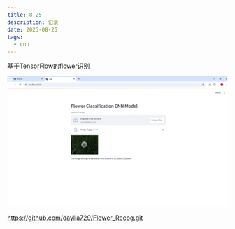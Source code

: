 ```yaml
---
title: 8.25
description: 记录
date: 2025-08-25
tags:
  - cnn
---
```


基于TensorFlow的flower识别

<img src="/public/8.25.png">

https://github.com/daylia729/Flower_Recog.git